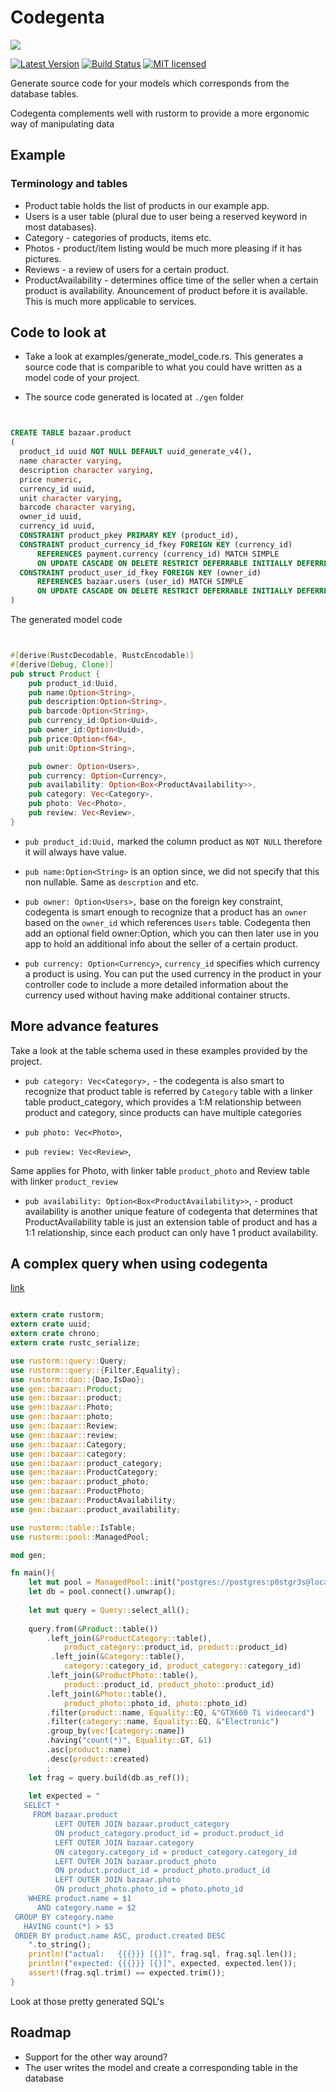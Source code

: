 # Codegenta

![](https://raw.githubusercontent.com/ivanceras/codegenta/master/kutsinta.png)

[![Latest Version](https://img.shields.io/crates/v/codegenta.svg)](https://crates.io/crates/codegenta)
[![Build Status](https://api.travis-ci.org/ivanceras/codegenta.svg)](https://travis-ci.org/ivanceras/codegenta)
[![MIT licensed](https://img.shields.io/badge/license-MIT-blue.svg)](./LICENSE)

Generate source code for your models which corresponds from the database tables.

Codegenta complements well with rustorm to provide a more ergonomic way of manipulating data


## Example

### Terminology and tables
* Product table holds the list of products in our example app.
* Users is a user table (plural due to user being a reserved keyword in most databases).
* Category - categories of products, items etc.
* Photos - product/item listing would be much more pleasing if it has pictures.
* Reviews - a review of users for a certain product.
* ProductAvailability - determines office time of the seller when a certain product is availability. Anouncement of product before it is available. This is much more applicable to services.

## Code to look at
* Take a look at examples/generate_model_code.rs. This generates a source code that is comparible to what you could have written as a model code of your project.

* The source code generated is located at `./gen` folder

```sql


CREATE TABLE bazaar.product
(
  product_id uuid NOT NULL DEFAULT uuid_generate_v4(),
  name character varying,
  description character varying,
  price numeric,
  currency_id uuid,
  unit character varying,
  barcode character varying,
  owner_id uuid,
  currency_id uuid,
  CONSTRAINT product_pkey PRIMARY KEY (product_id),
  CONSTRAINT product_currency_id_fkey FOREIGN KEY (currency_id)
      REFERENCES payment.currency (currency_id) MATCH SIMPLE
      ON UPDATE CASCADE ON DELETE RESTRICT DEFERRABLE INITIALLY DEFERRED,
  CONSTRAINT product_user_id_fkey FOREIGN KEY (owner_id)
      REFERENCES bazaar.users (user_id) MATCH SIMPLE
      ON UPDATE CASCADE ON DELETE RESTRICT DEFERRABLE INITIALLY DEFERRED
)

```

The generated model code

```rust


#[derive(RustcDecodable, RustcEncodable)]
#[derive(Debug, Clone)]
pub struct Product {
    pub product_id:Uuid,
    pub name:Option<String>,
    pub description:Option<String>,
    pub barcode:Option<String>,
    pub currency_id:Option<Uuid>,
    pub owner_id:Option<Uuid>,
    pub price:Option<f64>,
    pub unit:Option<String>,

    pub owner: Option<Users>,
    pub currency: Option<Currency>,
    pub availability: Option<Box<ProductAvailability>>,
    pub category: Vec<Category>,
    pub photo: Vec<Photo>,
    pub review: Vec<Review>,
}

```

* `pub product_id:Uuid,` marked the column product as `NOT NULL` therefore it will always have value.

* `pub name:Option<String>` is an option since, we did not specify that this non nullable. Same as `descrption` and etc.

* `pub owner: Option<Users>,` base on the foreign key constraint, codegenta is smart enough to recognize that a product has an `owner` based on the `owner_id` which references `Users` table. Codegenta then add an optional field owner:Option<Users>, which you can then later use in you app to hold an additional info about the seller of a certain product.


* `pub currency: Option<Currency>`, `currency_id` specifies which currency a product is using. You can put the used currency in the product in your controller code to include a more detailed information about the currency used without having make additional container structs.

## More advance features
Take a look at the table schema used in these examples provided by the project.

* `pub category: Vec<Category>,` - the codegenta is also smart to recognize that product table is referred by `Category` table with a linker table product_category,
which provides a 1:M relationship between product and category, since products can have multiple categories

* `pub photo: Vec<Photo>`,
* `pub review: Vec<Review>`,

Same applies for Photo, with linker table `product_photo`
and Review table with linker `product_review`


* `pub availability: Option<Box<ProductAvailability>>`,  - product availability is another unique feature of codegenta that determines that ProductAvailability table is just an extension table of product and has a 1:1 relationship, since each product can only have 1 product availability.


## A complex query when using codegenta
[link](https://github.com/ivanceras/codegenta/blob/master/examples/complex_query.rs)
```rust

extern crate rustorm;
extern crate uuid;
extern crate chrono;
extern crate rustc_serialize;

use rustorm::query::Query;
use rustorm::query::{Filter,Equality};
use rustorm::dao::{Dao,IsDao};
use gen::bazaar::Product;
use gen::bazaar::product;
use gen::bazaar::Photo;
use gen::bazaar::photo;
use gen::bazaar::Review;
use gen::bazaar::review;
use gen::bazaar::Category;
use gen::bazaar::category;
use gen::bazaar::product_category;
use gen::bazaar::ProductCategory;
use gen::bazaar::product_photo;
use gen::bazaar::ProductPhoto;
use gen::bazaar::ProductAvailability;
use gen::bazaar::product_availability;

use rustorm::table::IsTable;
use rustorm::pool::ManagedPool;

mod gen;

fn main(){
    let mut pool = ManagedPool::init("postgres://postgres:p0stgr3s@localhost/bazaar_v6",1);
    let db = pool.connect().unwrap();
    
    let mut query = Query::select_all();
    
    query.from(&Product::table())
        .left_join(&ProductCategory::table(),
            product_category::product_id, product::product_id)
         .left_join(&Category::table(),
            category::category_id, product_category::category_id)
        .left_join(&ProductPhoto::table(),
            product::product_id, product_photo::product_id)
        .left_join(&Photo::table(), 
            product_photo::photo_id, photo::photo_id)
        .filter(product::name, Equality::EQ, &"GTX660 Ti videocard")
        .filter(category::name, Equality::EQ, &"Electronic")
        .group_by(vec![category::name])
        .having("count(*)", Equality::GT, &1)
        .asc(product::name)
        .desc(product::created)
        ;
    let frag = query.build(db.as_ref());
    
    let expected = "
   SELECT *
     FROM bazaar.product
          LEFT OUTER JOIN bazaar.product_category 
          ON product_category.product_id = product.product_id 
          LEFT OUTER JOIN bazaar.category 
          ON category.category_id = product_category.category_id 
          LEFT OUTER JOIN bazaar.product_photo 
          ON product.product_id = product_photo.product_id 
          LEFT OUTER JOIN bazaar.photo 
          ON product_photo.photo_id = photo.photo_id 
    WHERE product.name = $1 
      AND category.name = $2 
 GROUP BY category.name 
   HAVING count(*) > $3 
 ORDER BY product.name ASC, product.created DESC
    ".to_string();
    println!("actual:   {{{}}} [{}]", frag.sql, frag.sql.len());
    println!("expected: {{{}}} [{}]", expected, expected.len());
    assert!(frag.sql.trim() == expected.trim());
}
```

Look at those pretty generated SQL's

## Roadmap

* Support for the other way around?
*    The user writes the model and create a corresponding table in the database
